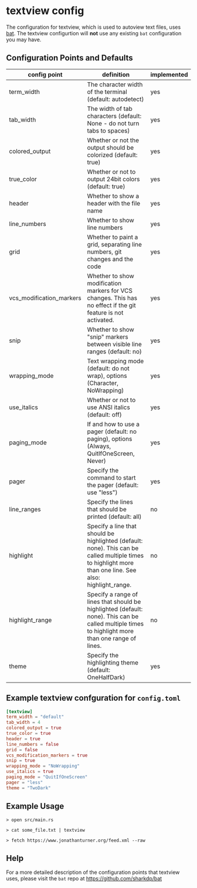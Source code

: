 # textview config
The configuration for textview, which is used to autoview text files, uses [bat](https://docs.rs/bat/0.15.4/bat/struct.PrettyPrinter.html). The textview configurtion will **not** use any existing `bat` configuration you may have.

## Configuration Points and Defaults

| config point | definition | implemented |
| - | - | - |
| term_width | The character width of the terminal (default: autodetect) | yes |
| tab_width | The width of tab characters (default: None - do not turn tabs to spaces) | yes |
| colored_output | Whether or not the output should be colorized (default: true) | yes |
| true_color | Whether or not to output 24bit colors (default: true) | yes |
| header | Whether to show a header with the file name | yes |
| line_numbers | Whether to show line numbers | yes |
| grid | Whether to paint a grid, separating line numbers, git changes and the code | yes |
| vcs_modification_markers | Whether to show modification markers for VCS changes. This has no effect if the git feature is not activated. | yes |
| snip | Whether to show "snip" markers between visible line ranges (default: no) | yes |
| wrapping_mode | Text wrapping mode (default: do not wrap), options (Character, NoWrapping) | yes |
| use_italics | Whether or not to use ANSI italics (default: off) | yes |
| paging_mode | If and how to use a pager (default: no paging), options (Always, QuitIfOneScreen, Never) | yes |
| pager | Specify the command to start the pager (default: use "less") | yes |
| line_ranges | Specify the lines that should be printed (default: all) | no |
| highlight | Specify a line that should be highlighted (default: none). This can be called multiple times to highlight more than one line. See also: highlight_range. | no |
| highlight_range | Specify a range of lines that should be highlighted (default: none). This can be called multiple times to highlight more than one range of lines. | no |
| theme | Specify the highlighting theme (default: OneHalfDark) | yes |

## Example textview confguration for `config.toml`

```toml
[textview]
term_width = "default"
tab_width = 4
colored_output = true
true_color = true
header = true
line_numbers = false
grid = false
vcs_modification_markers = true
snip = true
wrapping_mode = "NoWrapping"
use_italics = true
paging_mode = "QuitIfOneScreen"
pager = "less"
theme = "TwoDark"
```

## Example Usage

```shell
> open src/main.rs
```

```shell
> cat some_file.txt | textview
```

```shell
> fetch https://www.jonathanturner.org/feed.xml --raw
```

## Help

For a more detailed description of the configuration points that textview uses, please visit the `bat` repo at https://github.com/sharkdp/bat
